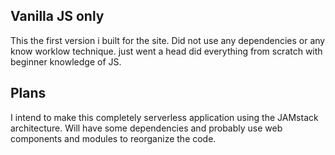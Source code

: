 ## Vanilla JS only

This the first version i built for the site. Did not use any dependencies or any know worklow technique. just went a head did everything from scratch with beginner knowledge of JS. 

## Plans

I intend to make this completely serverless application using the JAMstack architecture. Will have some dependencies and probably use web components and modules to reorganize the code. 